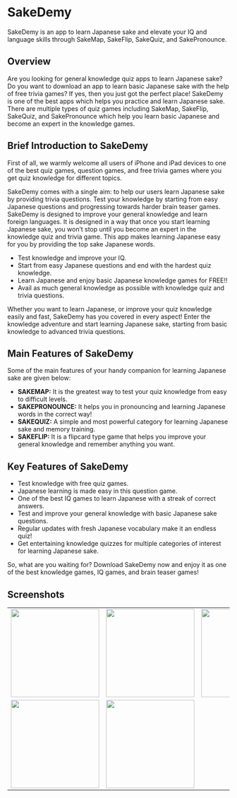 # SakeDemy

SakeDemy is an app to learn Japanese sake and elevate your IQ and language skills through SakeMap, SakeFlip, SakeQuiz, and SakePronounce.

## Overview

Are you looking for general knowledge quiz apps to learn Japanese sake? Do you want to download an app to learn basic Japanese sake with the help of free trivia games? If yes, then you just got the perfect place! SakeDemy is one of the best apps which helps you practice and learn Japanese sake. There are multiple types of quiz games including SakeMap, SakeFlip, SakeQuiz, and SakePronounce which help you learn basic Japanese and become an expert in the knowledge games.

## Brief Introduction to SakeDemy

First of all, we warmly welcome all users of iPhone and iPad devices to one of the best quiz games, question games, and free trivia games where you get quiz knowledge for different topics.

SakeDemy comes with a single aim: to help our users learn Japanese sake by providing trivia questions. Test your knowledge by starting from easy Japanese questions and progressing towards harder brain teaser games. SakeDemy is designed to improve your general knowledge and learn foreign languages. It is designed in a way that once you start learning Japanese sake, you won’t stop until you become an expert in the knowledge quiz and trivia game. This app makes learning Japanese easy for you by providing the top sake Japanese words.

+ Test knowledge and improve your IQ.
+ Start from easy Japanese questions and end with the hardest quiz knowledge.
+ Learn Japanese and enjoy basic Japanese knowledge games for FREE!!
+ Avail as much general knowledge as possible with knowledge quiz and trivia questions.

Whether you want to learn Japanese, or improve your quiz knowledge easily and fast, SakeDemy has you covered in every aspect! Enter the knowledge adventure and start learning Japanese sake, starting from basic knowledge to advanced trivia questions.

## Main Features of SakeDemy

Some of the main features of your handy companion for learning Japanese sake are given below:

+ **SAKEMAP:** It is the greatest way to test your quiz knowledge from easy to difficult levels.
+ **SAKEPRONOUNCE:** It helps you in pronouncing and learning Japanese words in the correct way!
+ **SAKEQUIZ:** A simple and most powerful category for learning Japanese sake and memory training.
+ **SAKEFLIP:** It is a flipcard type game that helps you improve your general knowledge and remember anything you want.

## Key Features of SakeDemy

+ Test knowledge with free quiz games.
+ Japanese learning is made easy in this question game.
+ One of the best IQ games to learn Japanese with a streak of correct answers.
+ Test and improve your general knowledge with basic Japanese sake questions.
+ Regular updates with fresh Japanese vocabulary make it an endless quiz!
+ Get entertaining knowledge quizzes for multiple categories of interest for learning Japanese sake.

So, what are you waiting for? Download SakeDemy now and enjoy it as one of the best knowledge games, IQ games, and brain teaser games!

## Screenshots


<table>
  <tr>
    <td><img src="https://github.com/user-attachments/assets/2fc501cc-28eb-46f8-9042-18cd0fa424e8" width="200"></td>
    <td><img src="https://github.com/user-attachments/assets/3b312a31-844b-4dc3-8635-dda2caf37720" width="200"></td>
    <td><img src="https://github.com/user-attachments/assets/2efcb8ca-e4e3-4b66-9f28-ebfe1f9a0204" width="200"></td>
  </tr>
  <tr>
    <td><img src="https://github.com/user-attachments/assets/db1f7a51-3f32-4cac-9152-1e2f8a89cd4f" width="200"></td>
    <td><img src="https://github.com/user-attachments/assets/f6687e68-4822-4e7a-af14-aae1b1881567" width="200"></td>
  </tr>
</table>
